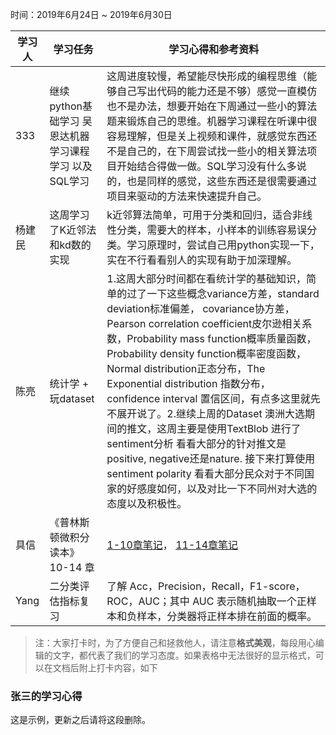 时间：2019年6月24日 ~ 2019年6月30日

学习人|学习任务|学习心得和参考资料
------ | ------ | ------ 
333 | 继续python基础学习 吴恩达机器学习课程学习 以及SQL学习 | 这周进度较慢，希望能尽快形成的编程思维（能够自己写出代码的能力还是不够）感觉一直模仿也不是办法，想要开始在下周通过一些小的算法题来锻炼自己的思维。机器学习课程在听课中很容易理解，但是关上视频和课件，就感觉东西还不是自己的，在下周尝试找一些小的相关算法项目开始结合得做一做。SQL学习没有什么多说的，也是同样的感觉，这些东西还是很需要通过项目来驱动的方法来快速提升自己。
杨建民 | 这周学习了K近邻法和kd数的实现 | k近邻算法简单，可用于分类和回归，适合非线性分类，需要大的样本，小样本的训练容易误分类。学习原理时，尝试自己用python实现一下，实在不行看看别人的实现有助于加深理解。
陈亮 | 统计学 + 玩dataset | 1.这周大部分时间都在看统计学的基础知识，简单的过了一下这些概念variance方差，standard deviation标准偏差， covariance协方差，Pearson correlation coefficient皮尔逊相关系数，Probability mass function概率质量函数，Probability density function概率密度函数，Normal distribution正态分布，The Exponential distribution 指数分布，confidence interval 置信区间，有点多这里就先不展开说了。2.继续上周的Dataset 澳洲大选期间的推文，这周主要是使用TextBlob 进行了sentiment分析 看看大部分的针对推文是positive, negative还是nature. 接下来打算使用sentiment polarity 看看大部分民众对于不同国家的好感度如何，以及对比一下不同州对大选的态度以及积极性。
具信 | 《普林斯顿微积分读本》 10-14 章 | [1-10章笔记](https://www.jianshu.com/p/aa1c2ee3f806)， [11-14章笔记](https://www.jianshu.com/p/5009cce9b16c)
Yang | 二分类评估指标复习 | 了解 Acc，Precision，Recall，F1-score，ROC，AUC；其中 AUC 表示随机抽取一个正样本和负样本，分类器将正样本排在前面的概率。
> 注：大家打卡时，为了方便自己和拯救他人，请注意**格式美观**，每段用心编辑的文字，都代表了我们的学习态度。如果表格中无法很好的显示格式，可以在文档后附上打卡内容，如下

### 张三的学习心得
这是示例，更新之后请将这段删除。
